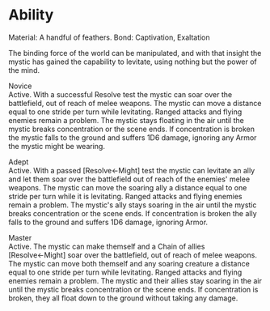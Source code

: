 # Ability
Material: A handful of feathers.
Bond: Captivation, Exaltation

The binding force of the world can be manipulated, and with that insight the mystic has gained the capability to levitate, using nothing but the power of the mind.

Novice<br>Active. With a successful Resolve test the mystic can soar over the battlefield, out of reach of melee weapons. The mystic can move a distance equal to one stride per turn while levitating. Ranged attacks and flying enemies remain a problem. The mystic stays floating in the air until the mystic breaks concentration or the scene ends. If concentration is broken the mystic falls to the ground and suffers 1D6 damage, ignoring any Armor the mystic might be wearing.

Adept<br>Active. With a passed \[Resolve←Might\] test the mystic can levitate an ally and let them soar over the battlefield out of reach of the enemies' melee weapons. The mystic can move the soaring ally a distance equal to one stride per turn while it is levitating. Ranged attacks and flying enemies remain a problem. The mystic's ally stays soaring in the air until the mystic breaks concentration or the scene ends. If concentration is broken the ally falls to the ground and suffers 1D6 damage, ignoring Armor.

Master<br>Active. The mystic can make themself and a Chain of allies \[Resolve←Might\] soar over the battlefield, out of reach of melee weapons. The mystic can move both themself and any soaring creature a distance equal to one stride per turn while levitating. Ranged attacks and flying enemies remain a problem. The mystic and their allies stay soaring in the air until the mystic breaks concentration or the scene ends. If concentration is broken, they all float down to the ground without taking any damage.